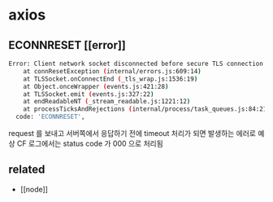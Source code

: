 # axios

## ECONNRESET [[error]]
```sh
Error: Client network socket disconnected before secure TLS connection was established
    at connResetException (internal/errors.js:609:14)
    at TLSSocket.onConnectEnd (_tls_wrap.js:1536:19)
    at Object.onceWrapper (events.js:421:28)
    at TLSSocket.emit (events.js:327:22)
    at endReadableNT (_stream_readable.js:1221:12)
    at processTicksAndRejections (internal/process/task_queues.js:84:21) {
  code: 'ECONNRESET',
```
request 를 보내고 서버쪽에서 응답하기 전에 timeout 처리가 되면 발생하는 에러로 예상
CF 로그에서는 status code 가 000 으로 처리됨

## related
- [[node]]
